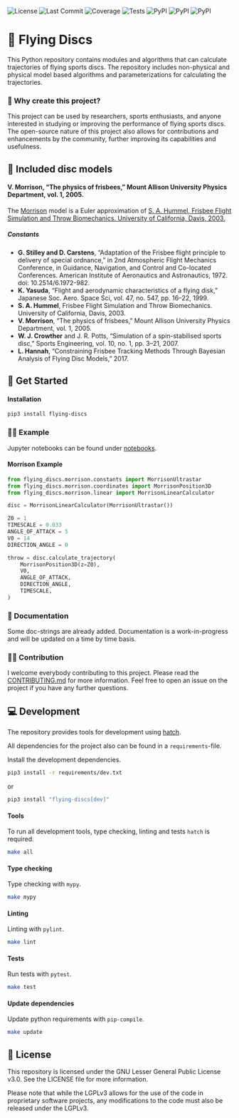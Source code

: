 ![License](https://img.shields.io/github/license/crzdg/flying-discs)
![Last Commit](https://img.shields.io/github/last-commit/crzdg/flying-discs)
![Coverage](https://raw.githubusercontent.com/gist/crzdg/629d8687524d945066e3335e00aa7543/raw/coverage-badge.svg)
![Tests](https://raw.githubusercontent.com/gist/crzdg/5c06ab3ff426558fa98e978a39b76a55/raw/tests-badge.svg)
![PyPI](https://img.shields.io/pypi/pyversions/flying-discs)
![PyPI](https://img.shields.io/pypi/status/flying-discs)
![PyPI](https://img.shields.io/pypi/v/flying-discs)

# 🥏 Flying Discs

This Python repository contains modules and algorithms that can calculate trajectories of flying sports discs. The repository includes non-physical and physical model based algorithms and parameterizations for calculating the trajectories.

### 🤔 Why create this project?

This project can be used by researchers, sports enthusiasts, and anyone interested in studying or improving the performance of flying sports discs. The open-source nature of this project also allows for contributions and enhancements by the community, further improving its capabilities and usefulness.

## 🔬 Included disc models

#### V. Morrison, “The physics of frisbees,” Mount Allison University Physics Department, vol. 1, 2005.

The [Morrison](src/flying_discs/morrison) model is a Euler approximation of [S. A. Hummel, Frisbee Flight Simulation and Throw Biomechanics. University of California, Davis, 2003.](https://books.google.ch/books?id=KQlA7DJ323MC)

##### Constants

- **G. Stilley and D. Carstens**, “Adaptation of the Frisbee flight principle to delivery of special ordnance,” in 2nd Atmospheric Flight Mechanics Conference, in Guidance, Navigation, and Control and Co-located Conferences. American Institute of Aeronautics and Astronautics, 1972. doi: 10.2514/6.1972-982.
- **K. Yasuda**, “Flight and aerodynamic characteristics of a flying disk,” Japanese Soc. Aero. Space Sci, vol. 47, no. 547, pp. 16–22, 1999.
- **S. A. Hummel**, Frisbee Flight Simulation and Throw Biomechanics. University of California, Davis, 2003.
- **V. Morrison**, “The physics of frisbees,” Mount Allison University Physics Department, vol. 1, 2005.
- **W. J. Crowther** and J. R. Potts, “Simulation of a spin-stabilised sports disc,” Sports Engineering, vol. 10, no. 1, pp. 3–21, 2007.
- **L. Hannah**, “Constraining Frisbee Tracking Methods Through Bayesian Analysis of Flying Disc Models,” 2017.




## 🚀 Get Started

#### Installation

```bash
pip3 install flying-discs
```

### 👩‍🏫 Example

Jupyter notebooks can be found under [notebooks](notebooks/).

#### Morrison Example

```python
from flying_discs.morrison.constants import MorrisonUltrastar
from flying_discs.morrison.coordinates import MorrisonPosition3D
from flying_discs.morrison.linear import MorrisonLinearCalculator

disc = MorrisonLinearCalculator(MorrisonUltrastar())

Z0 = 1
TIMESCALE = 0.033
ANGLE_OF_ATTACK = 5
V0 = 14
DIRECTION_ANGLE = 0

throw = disc.calculate_trajectory(
    MorrisonPosition3D(z=Z0),
    V0,
    ANGLE_OF_ATTACK,
    DIRECTION_ANGLE,
    TIMESCALE,
)
```

### 📃 Documentation

Some doc-strings are already added. Documentation is a work-in-progress and will be updated on a time by time basis.

### 💃🕺 Contribution

I welcome everybody contributing to this project. Please read the [CONTRIBUTING.md](./CONTRIBUTING.md) for more information.
Feel free to open an issue on the project if you have any further questions.

## 💻 Development

The repository provides tools for development using [hatch](https://hatch.pypa.io/latest/).

All dependencies for the project also can be found in a `requirements`-file.

Install the development dependencies.

```bash
pip3 install -r requirements/dev.txt
```

or 

```bash
pip3 install "flying-discs[dev]"
```

#### Tools

To run all development tools, type checking, linting and tests `hatch` is required.

```bash
make all
```

#### Type checking

Type checking with `mypy`.

```bash
make mypy
```

#### Linting

Linting with `pylint`.

```bash
make lint
```

#### Tests

Run tests with `pytest`.

```bash
make test
```

#### Update dependencies

Update python requirements with `pip-compile`.

```bash
make update
```

## 🧾 License

This repository is licensed under the GNU Lesser General Public License v3.0. See the LICENSE file for more information.

Please note that while the LGPLv3 allows for the use of the code in proprietary software projects, any modifications to the code must also be released under the LGPLv3.
